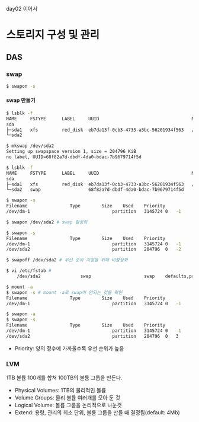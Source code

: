 day02 이어서

# 스토리지 구성 및 관리

## DAS

### swap
```bash
$ swapon -s
```
#### swap 만들기
```bash
$ lsblk -f
NAME     FSTYPE      LABEL     UUID                                   MOUNTPOINT
sda                                                                   
├─sda1   xfs         red_disk  eb7da13f-0cb3-4733-a3bc-56201934f563   /red
└─sda2                                                                

$ mkswap /dev/sda2
Setting up swapspace version 1, size = 204796 KiB
no label, UUID=68f82a7d-dbdf-4da0-bdac-7b9679714f5d

$ lsblk -f
NAME     FSTYPE      LABEL     UUID                                   MOUNTPOINT
sda                                                                   
├─sda1   xfs         red_disk  eb7da13f-0cb3-4733-a3bc-56201934f563   /red
└─sda2   swap                  68f82a7d-dbdf-4da0-bdac-7b9679714f5d   

$ swapon -s
Filename				Type		Size	Used	Priority
/dev/dm-1                              	partition	3145724	0	-1

$ swapon /dev/sda2 # swap 활성화

$ swapon -s
Filename				Type		Size	Used	Priority
/dev/dm-1                              	partition	3145724	0	-1
/dev/sda2                              	partition	204796	0	-2

$ swapoff /dev/sda2 # 우선 순위 지정을 위해 비활성화

$ vi /etc/fstab # 
	/dev/sda2               swap                    swap    defaults,pri=3  0 0

$ mount -a 
$ swapon -s # mount -a로 swap이 안되는 것을 확인
Filename				Type		Size	Used	Priority
/dev/dm-1                              	partition	3145724	0	-1

$ swapon -a
$ swapon -s
Filename				Type		Size	Used	Priority
/dev/dm-1                              	partition	3145724	0	-1
/dev/sda2                              	partition	204796	0	3

```
- Priority: 양의 정수에 가까울수록 우선 순위가 높음

### LVM

1TB  볼륨 100개를 합쳐 100TB의 볼륨 그룹을 만든다.

- Physical Volumes: 1TB의 물리적인 볼륨
- Volume Groups: 물리 볼륨 여러개를 모아 둔 것
- Logical Volume: 볼륨 그룹을 논리적으로 나눈것
- Extend: 용량, 관리의 최소 단위, 볼륨 그룹을 만들 때 결정됨(default: 4Mb)


<!--stackedit_data:
eyJoaXN0b3J5IjpbMTczNjkwMjIzMiwtMTQwNjY1MDAyNCw1ND
QwNDg1MzEsMjA5MjA4ODM3NSwtMjA4ODc0NjYxMl19
-->